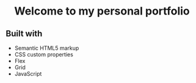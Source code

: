 <h1 align="center">Welcome to my personal portfolio</h1>

## Built with 

- Semantic HTML5 markup
- CSS custom properties
- Flex
- Grid
- JavaScript
